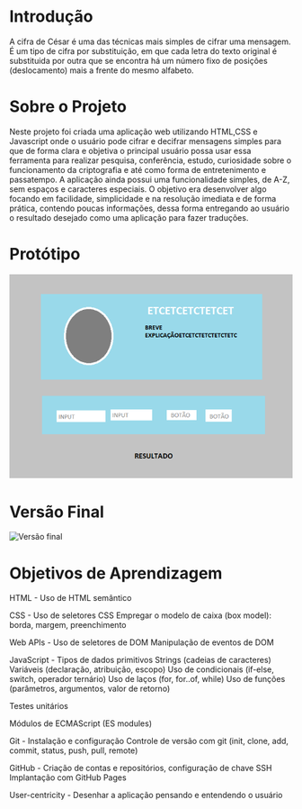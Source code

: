 # Introdução

A cifra de César é uma das técnicas mais simples de cifrar uma mensagem. É um
tipo de cifra por substituição, em que cada letra do texto original é
substituida por outra que se encontra há um número fixo de posições
(deslocamento) mais a frente do mesmo alfabeto.

# Sobre o Projeto

Neste projeto foi criada uma aplicação web utilizando HTML,CSS e Javascript onde
o usuário pode cifrar e decifrar mensagens simples para que de forma clara e objetiva
o principal usuário possa usar essa ferramenta para realizar pesquisa, conferência, 
estudo, curiosidade sobre o funcionamento da criptografia e até como forma de entretenimento
e passatempo.
A aplicação ainda possui uma funcionalidade simples, de A-Z, sem espaços e caracteres
especiais.
O objetivo era desenvolver algo focando em facilidade, simplicidade e na resolução imediata
e de forma prática, contendo poucas informações, dessa forma entregando ao usuário o resultado
desejado como uma aplicação para fazer traduções.

# Protótipo

![Protótipo](https://github.com/blericalopes/SAP008-cipher/blob/main/Prot%C3%B3tipo.png?raw=true)

# Versão Final 

![Versão final](https://github.com/blericalopes/SAP008-cipher/blob/main/Vers%C3%A3o%20final.png?raw=true)

# Objetivos de Aprendizagem

HTML -
Uso de HTML semântico

CSS -
Uso de seletores CSS
Empregar o modelo de caixa (box model): borda, margem, preenchimento

Web APIs -
Uso de seletores de DOM
Manipulação de eventos de DOM

JavaScript -
Tipos de dados primitivos
Strings (cadeias de caracteres)
Variáveis (declaração, atribuição, escopo)
Uso de condicionais (if-else, switch, operador ternário)
Uso de laços (for, for..of, while)
Uso de funções (parâmetros, argumentos, valor de retorno)

Testes unitários

Módulos de ECMAScript (ES modules)

Git -
Instalação e configuração
Controle de versão com git (init, clone, add, commit, status, push, pull, remote)

GitHub -
Criação de contas e repositórios, configuração de chave SSH
Implantação com GitHub Pages

User-centricity -
Desenhar a aplicação pensando e entendendo o usuário
